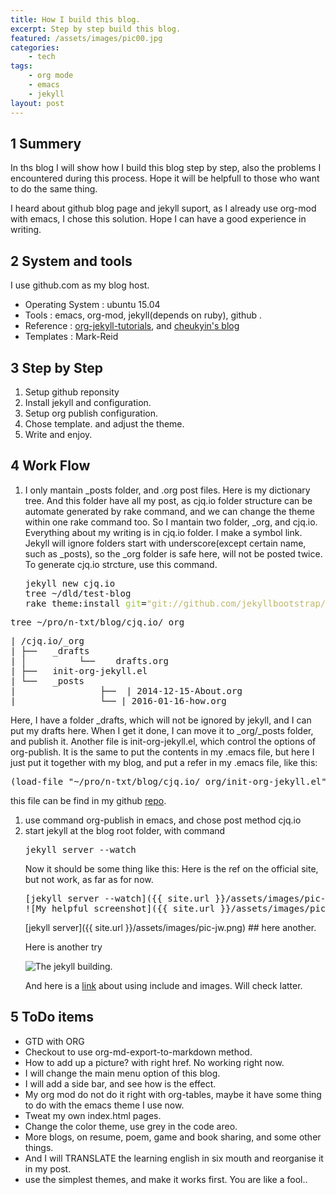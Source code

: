 ```yaml
---
title: How I build this blog.
excerpt: Step by step build this blog.
featured: /assets/images/pic00.jpg
categories:
    - tech
tags:
    - org mode
    - emacs
    - jekyll
layout: post
---
```

<div id="outline-container-sec-1" class="outline-2">
<h2 id="sec-1"><span class="section-number-2">1</span> Summery</h2>
<div class="outline-text-2" id="text-1">
<p>
In ths blog I will show how I build this blog step by step, also the problems I encountered during this process. Hope it will be helpfull to those who want to do the same thing.
</p>

<p>
I heard about github blog page and jekyll suport, as I already use org-mod with emacs, I chose this solution. Hope I can have a good experience in writing.
</p>
</div>
</div>

<div id="outline-container-sec-2" class="outline-2">
<h2 id="sec-2"><span class="section-number-2">2</span> System and tools</h2>
<div class="outline-text-2" id="text-2">
<p>
I use github.com as my blog host.
</p>
<ul class="org-ul">
<li>Operating System : ubuntu 15.04
</li>
<li>Tools : emacs, org-mod, jekyll(depends on ruby), github .
</li>
<li>Reference : <a href="http://orgmode.org/worg/org-tutorials/org-jekyll.html">org-jekyll-tutorials</a>, and <a href="http://cheukyin.github.io">cheukyin's blog</a>
</li>
<li>Templates : Mark-Reid
</li>
</ul>
</div>
</div>
<div id="outline-container-sec-3" class="outline-2">
<h2 id="sec-3"><span class="section-number-2">3</span> Step by Step</h2>
<div class="outline-text-2" id="text-3">
<ol class="org-ol">
<li>Setup github reponsity
</li>
<li>Install jekyll and configuration.
</li>
<li>Setup org publish configuration.
</li>
<li>Chose template. and adjust the theme.
</li>
<li>Write and enjoy.
</li>
</ol>
</div>
</div>

<div id="outline-container-sec-4" class="outline-2">
<h2 id="sec-4"><span class="section-number-2">4</span> Work Flow</h2>
<div class="outline-text-2" id="text-4">
<ol class="org-ol">
<li>I only mantain _posts folder, and .org post files. Here is my dictionary tree. And this folder have all my post, as cjq.io folder structure can be automate generated by rake command,  and we can change the theme within one rake command too. So I mantain two folder, _org, and cjq.io.  Everything about my writing is in cjq.io folder. I make a symbol link. Jekyll will ignore folders start with underscore(except certain name, such as _posts), so the _org folder is safe here, will not be posted twice. To generate cjq.io strcture, use this command.
<div class="org-src-container">

<pre class="src src-sh">jekyll new cjq.io
tree ~/dld/test-blog
rake theme:install <span style="color: #9acd32;">git</span>=<span style="color: #bdb76b;">"git://github.com/jekyllbootstrap/theme-mark-reid.git"</span>
</pre>
</div>
</li>
</ol>


<div class="org-src-container">

<pre class="src src-sh">tree ~/pro/n-txt/blog/cjq.io/_org
</pre>
</div>

<pre class="example">
| /cjq.io/_org
| ├──   _drafts
| │          └──    drafts.org
| ├──   init-org-jekyll.el
| └──   _posts
|                ├──  | 2014-12-15-About.org
|                └── | 2016-01-16-how.org
</pre>
<p>
Here, I have a folder _drafts, which will not be ignored by jekyll, and I can put my drafts here. When I get it done, I can move it to _org/_posts folder, and publish it.
Another file is init-org-jekyll.el, which control the options of org-publish. It is the same to put the contents in my .emacs file, but here I just put it together with my blog, and put a refer in my .emacs file, like this:
</p>
<div class="org-src-container">

<pre class="src src--emacs-lisp">(load-file "~/pro/n-txt/blog/cjq.io/_org/init-org-jekyll.el")
</pre>
</div>

<p>
this file can be find in my github <a href="https://github.com/chenjinqian/chenjinqian.github.com">repo</a>.
</p>

<ol class="org-ol">
<li>use command org-publish in emacs, and chose post method cjq.io
</li>
<li>start jekyll at the blog root folder, with command
<div class="org-src-container">

<pre class="src src-sh">jekyll server --watch
</pre>
</div>
<p>
Now it should be some thing like this:
Here is the ref on the official site, but not work, as far as for now.
</p>
<pre class="example">
[jekyll server --watch]({{ site.url }}/assets/images/pic-jw.png)
![My helpful screenshot]({{ site.url }}/assets/images/pic-banner.jpg)
</pre>
<div class="markdown">
<p>
[jekyll server]({{ site.url }}/assets/images/pic-jw.png)
## here another.
</p>

</div>
<p>
Here is another try
</p>
<img src="{{ site.url }}/assets/images/pic-jw.png" alt="The jekyll building."/>
<p>
And here is a <a href="http://codingtips.kanishkkunal.in/image-caption-jekyll/">link</a> about using include and images. Will check latter.
</p>
</li>
</ol>
</div>
</div>

<div id="outline-container-sec-5" class="outline-2">
<h2 id="sec-5"><span class="section-number-2">5</span> ToDo items</h2>
<div class="outline-text-2" id="text-5">
<ul class="org-ul">
<li>GTD with ORG
</li>
<li>Checkout to use org-md-export-to-markdown method.
</li>
<li>How to add up a picture? with right href. No working right now.
</li>
<li>I will change the main menu option of this blog.
</li>
<li>I will add a side bar, and see how is the effect.
</li>
<li>My org mod do not do it right with org-tables, maybe it have some thing to do with the emacs theme I use now.
</li>
<li>Tweat my own index.html pages.
</li>
<li>Change the color theme, use grey in the code areo.
</li>
<li>More blogs, on resume, poem, game and book sharing, and some other things.
</li>
<li>And I will TRANSLATE the learning english in six mouth and reorganise it in my post.
</li>
<li>use the simplest themes, and make it works first. You are like a fool..
</li>
</ul>
</div>
</div>
